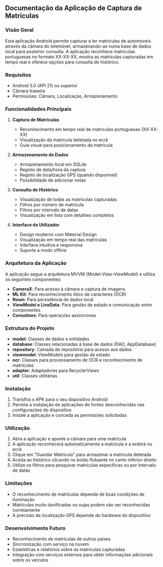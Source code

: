 ## Documentação da Aplicação de Captura de Matrículas

### Visão Geral
Esta aplicação Android permite capturar e ler matrículas de automóveis através da câmara do telemóvel, armazenando-as numa base de dados local para posterior consulta. A aplicação reconhece matrículas portuguesas no formato XX-XX-XX, mostra as matrículas capturadas em tempo real e oferece opções para consulta do histórico.

### Requisitos
- Android 5.0 (API 21) ou superior
- Câmara traseira
- Permissões: Câmara, Localização, Armazenamento

### Funcionalidades Principais
1. **Captura de Matrículas**
   - Reconhecimento em tempo real de matrículas portuguesas (XX-XX-XX)
   - Visualização da matrícula detetada no ecrã
   - Guia visual para posicionamento da matrícula

2. **Armazenamento de Dados**
   - Armazenamento local em SQLite
   - Registo de data/hora da captura
   - Registo de localização GPS (quando disponível)
   - Possibilidade de adicionar notas

3. **Consulta de Histórico**
   - Visualização de todas as matrículas capturadas
   - Filtros por número de matrícula
   - Filtros por intervalo de datas
   - Visualização em lista com detalhes completos

4. **Interface do Utilizador**
   - Design moderno com Material Design
   - Visualização em tempo real das matrículas
   - Interface intuitiva e responsiva
   - Suporte a modo offline

### Arquitetura da Aplicação
A aplicação segue a arquitetura MVVM (Model-View-ViewModel) e utiliza os seguintes componentes:

- **CameraX**: Para acesso à câmara e captura de imagens
- **ML Kit**: Para reconhecimento ótico de caracteres (OCR)
- **Room**: Para persistência de dados local
- **ViewModel e LiveData**: Para gestão de estado e comunicação entre componentes
- **Coroutines**: Para operações assíncronas

### Estrutura do Projeto
- **model**: Classes de dados e entidades
- **database**: Classes relacionadas à base de dados (DAO, AppDatabase)
- **repository**: Camada de repositório para acesso aos dados
- **viewmodel**: ViewModels para gestão de estado
- **ocr**: Classes para processamento de OCR e reconhecimento de matrículas
- **adapter**: Adaptadores para RecyclerViews
- **util**: Classes utilitárias

### Instalação
1. Transfira o APK para o seu dispositivo Android
2. Permita a instalação de aplicações de fontes desconhecidas nas configurações do dispositivo
3. Instale a aplicação e conceda as permissões solicitadas

### Utilização
1. Abra a aplicação e aponte a câmara para uma matrícula
2. A aplicação reconhecerá automaticamente a matrícula e a exibirá no ecrã
3. Clique em "Guardar Matrícula" para armazenar a matrícula detetada
4. Aceda ao histórico clicando no botão flutuante no canto inferior direito
5. Utilize os filtros para pesquisar matrículas específicas ou por intervalo de datas

### Limitações
- O reconhecimento de matrículas depende de boas condições de iluminação
- Matrículas muito danificadas ou sujas podem não ser reconhecidas corretamente
- A precisão da localização GPS depende do hardware do dispositivo

### Desenvolvimento Futuro
- Reconhecimento de matrículas de outros países
- Sincronização com serviço na nuvem
- Estatísticas e relatórios sobre as matrículas capturadas
- Integração com serviços externos para obter informações adicionais sobre os veículos
